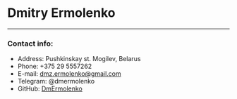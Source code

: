 # Dmitry Ermolenko

---

### Contact info:

- Address: Pushkinskay st. Mogilev, Belarus
- Phone: +375 29 5557262
- E-mail: dmz.ermolenko@gmail.com
- Telegram: @dmermolenko
- GitHub: [DmErmolenko](https://github.com/DmErmolenko)
